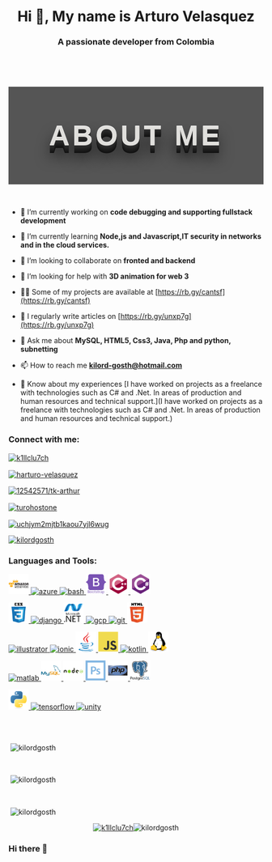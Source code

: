 <h1 align="center">Hi 👋, My name is Arturo Velasquez</h1>
<h3 align="center">A passionate developer from Colombia</h3>




<h2 style="background-color: #555;text-align: center; font-family: Avant Garde, Avantgarde, Century Gothic, CenturyGothic, AppleGothic, sans-serif; font-size: 3.5rem; padding: 4rem 4rem; text-align: center;text-transform: uppercase;text-rendering: optimizeLegibility; color: #e0dfdc; background-color: #555; letter-spacing: .1em; text-shadow:0 -1px 0 #fff, 0 1px 0 #2e2e2e, 0 2px 0 #2c2c2c, 0 3px 0 #2a2a2a, 0 4px 0 #282828, 0 5px 0 #262626, 0 6px 0 #242424, 0 7px 0 #222, 0 8px 0 #202020, 0 9px 0 #1e1e1e, 0 10px 0 #1c1c1c, 0 11px 0 #1a1a1a, 0 12px 0 #181818, 0 13px 0 #161616, 0 14px 0 #141414, 0 15px 0 #121212, 0 22px 30px rgba(0, 0, 0, 0.9);">About me</h2>


- 🔭 I’m currently working on **code debugging and supporting fullstack development**

- 🌱 I’m currently learning **Node,js and Javascript,IT security in networks and in the cloud services.**

- 👯 I’m looking to collaborate on **fronted and backend**

- 🤝 I’m looking for help with **3D animation for web 3**

- 👨‍💻 Some of my projects are available at [https://rb.gy/cantsf](https://rb.gy/cantsf)

- 📝 I regularly write articles on [https://rb.gy/unxp7g](https://rb.gy/unxp7g)

- 💬 Ask me about **MySQL, HTML5, Css3, Java, Php and python, subnetting**

- 📫 How to reach me **kilord-gosth@hotmail.com**

- 📄 Know about my experiences [I have worked on projects as a freelance with technologies such as C# and .Net. In areas of production and human resources and technical support.](I have worked on projects as a freelance with technologies such as C# and .Net. In areas of production and human resources and technical support.)

<h3 align="left">Connect with me:</h3>
<p align="left">
  
<a href="https://twitter.com/k1llclu7ch" target="blank"><img align="center" src="https://raw.githubusercontent.com/rahuldkjain/github-profile-readme-generator/master/src/images/icons/Social/twitter.svg" alt="k1llclu7ch" height="30" width="40" /></a>
  
<a href="https://linkedin.com/in/harturo-velasquez" target="blank"><img align="center" src="https://raw.githubusercontent.com/rahuldkjain/github-profile-readme-generator/master/src/images/icons/Social/linked-in-alt.svg" alt="harturo-velasquez" height="30" width="40" /></a>
  
<a href="https://stackoverflow.com/users/12542571/tk-arthur" target="blank"><img align="center" src="https://raw.githubusercontent.com/rahuldkjain/github-profile-readme-generator/master/src/images/icons/Social/stack-overflow.svg" alt="12542571/tk-arthur" height="30" width="40" /></a>
  
<a href="https://instagram.com/turohostone" target="blank"><img align="center" src="https://raw.githubusercontent.com/rahuldkjain/github-profile-readme-generator/master/src/images/icons/Social/instagram.svg" alt="turohostone" height="30" width="40" /></a>
  
<a href="https://www.youtube.com/c/uchjym2mjtb1kaou7yjl6wug" target="blank"><img align="center" src="https://raw.githubusercontent.com/rahuldkjain/github-profile-readme-generator/master/src/images/icons/Social/youtube.svg" alt="uchjym2mjtb1kaou7yjl6wug" height="30" width="40" /></a>
  
</p>

<p align="left"> <a href="https://github.com/ryo-ma/github-profile-trophy"><img src="https://github-profile-trophy.vercel.app/?username=kilordgosth" alt="kilordgosth" /></a> </p>


<h3 align="left">Languages and Tools:</h3>
<p align="left"> <a href="https://aws.amazon.com" target="_blank" rel="noreferrer"> <img src="https://raw.githubusercontent.com/devicons/devicon/master/icons/amazonwebservices/amazonwebservices-original-wordmark.svg" alt="aws" width="40" height="40"/> </a><a href="https://azure.microsoft.com/en-in/" target="_blank" rel="noreferrer"> <img src="https://www.vectorlogo.zone/logos/microsoft_azure/microsoft_azure-icon.svg" alt="azure" width="40" height="40"/> </a><a href="https://www.gnu.org/software/bash/" target="_blank" rel="noreferrer"> <img src="https://www.vectorlogo.zone/logos/gnu_bash/gnu_bash-icon.svg" alt="bash" width="40" height="40"/> </a><a href="https://getbootstrap.com" target="_blank" rel="noreferrer"> <img src="https://raw.githubusercontent.com/devicons/devicon/master/icons/bootstrap/bootstrap-plain-wordmark.svg" alt="bootstrap" width="40" height="40"/> </a><a href="https://www.w3schools.com/cpp/" target="_blank" rel="noreferrer"> <img src="https://raw.githubusercontent.com/devicons/devicon/master/icons/cplusplus/cplusplus-original.svg" alt="cplusplus" width="40" height="40"/> </a><a href="https://www.w3schools.com/cs/" target="_blank" rel="noreferrer"> <img src="https://raw.githubusercontent.com/devicons/devicon/master/icons/csharp/csharp-original.svg" alt="csharp" width="40" height="40"/> </a>
  
  <a href="https://www.w3schools.com/css/" target="_blank" rel="noreferrer"> <img src="https://raw.githubusercontent.com/devicons/devicon/master/icons/css3/css3-original-wordmark.svg" alt="css3" width="40" height="40"/> </a><a href="https://www.djangoproject.com/" target="_blank" rel="noreferrer"> <img src="https://cdn.worldvectorlogo.com/logos/django.svg" alt="django" width="40" height="40"/> </a><a href="https://dotnet.microsoft.com/" target="_blank" rel="noreferrer"> <img src="https://raw.githubusercontent.com/devicons/devicon/master/icons/dot-net/dot-net-original-wordmark.svg" alt="dotnet" width="40" height="40"/> </a> <a href="https://cloud.google.com" target="_blank" rel="noreferrer"> <img src="https://www.vectorlogo.zone/logos/google_cloud/google_cloud-icon.svg" alt="gcp" width="40" height="40"/> </a><a href="https://git-scm.com/" target="_blank" rel="noreferrer"> <img src="https://www.vectorlogo.zone/logos/git-scm/git-scm-icon.svg" alt="git" width="40" height="40"/> </a> <a href="https://www.w3.org/html/" target="_blank" rel="noreferrer"> <img src="https://raw.githubusercontent.com/devicons/devicon/master/icons/html5/html5-original-wordmark.svg" alt="html5" width="40" height="40"/> </a> 
  
  <a href="https://www.adobe.com/in/products/illustrator.html" target="_blank" rel="noreferrer"> <img src="https://www.vectorlogo.zone/logos/adobe_illustrator/adobe_illustrator-icon.svg" alt="illustrator" width="40" height="40"/> </a><a href="https://ionicframework.com" target="_blank" rel="noreferrer"> <img src="https://upload.wikimedia.org/wikipedia/commons/d/d1/Ionic_Logo.svg" alt="ionic" width="40" height="40"/> </a> <a href="https://www.java.com" target="_blank" rel="noreferrer"> <img src="https://raw.githubusercontent.com/devicons/devicon/master/icons/java/java-original.svg" alt="java" width="40" height="40"/> </a> <a href="https://developer.mozilla.org/en-US/docs/Web/JavaScript" target="_blank" rel="noreferrer"> <img src="https://raw.githubusercontent.com/devicons/devicon/master/icons/javascript/javascript-original.svg" alt="javascript" width="40" height="40"/> </a> <a href="https://kotlinlang.org" target="_blank" rel="noreferrer"> <img src="https://www.vectorlogo.zone/logos/kotlinlang/kotlinlang-icon.svg" alt="kotlin" width="40" height="40"/> </a> <a href="https://www.linux.org/" target="_blank" rel="noreferrer"> <img src="https://raw.githubusercontent.com/devicons/devicon/master/icons/linux/linux-original.svg" alt="linux" width="40" height="40"/> </a>
  
  
  
  <a href="https://www.mathworks.com/" target="_blank" rel="noreferrer"> <img src="https://upload.wikimedia.org/wikipedia/commons/2/21/Matlab_Logo.png" alt="matlab" width="40" height="40"/> </a> <a href="https://www.mysql.com/" target="_blank" rel="noreferrer"> <img src="https://raw.githubusercontent.com/devicons/devicon/master/icons/mysql/mysql-original-wordmark.svg" alt="mysql" width="40" height="40"/> </a> <a href="https://nodejs.org" target="_blank" rel="noreferrer"> <img src="https://raw.githubusercontent.com/devicons/devicon/master/icons/nodejs/nodejs-original-wordmark.svg" alt="nodejs" width="40" height="40"/> </a> <a href="https://www.photoshop.com/en" target="_blank" rel="noreferrer"> <img src="https://raw.githubusercontent.com/devicons/devicon/master/icons/photoshop/photoshop-line.svg" alt="photoshop" width="40" height="40"/> </a> <a href="https://www.php.net" target="_blank" rel="noreferrer"> <img src="https://raw.githubusercontent.com/devicons/devicon/master/icons/php/php-original.svg" alt="php" width="40" height="40"/> </a> <a href="https://www.postgresql.org" target="_blank" rel="noreferrer"> <img src="https://raw.githubusercontent.com/devicons/devicon/master/icons/postgresql/postgresql-original-wordmark.svg" alt="postgresql" width="40" height="40"/> </a>
  
  
  
  
  <a href="https://www.python.org" target="_blank" rel="noreferrer"> <img src="https://raw.githubusercontent.com/devicons/devicon/master/icons/python/python-original.svg" alt="python" width="40" height="40"/> </a> <a href="https://www.tensorflow.org" target="_blank" rel="noreferrer"> <img src="https://www.vectorlogo.zone/logos/tensorflow/tensorflow-icon.svg" alt="tensorflow" width="40" height="40"/> </a> <a href="https://unity.com/" target="_blank" rel="noreferrer"> <img src="https://www.vectorlogo.zone/logos/unity3d/unity3d-icon.svg" alt="unity" width="40" height="40"/> </a> </p>

<br>
<br>
<p>&nbsp;<img align="center" src="https://github-readme-stats.vercel.app/api/top-langs?username=kilordgosth&show_icons=true&locale=en&layout=compact" alt="kilordgosth" /></p>
<br>
<p>&nbsp;<img align="center" src="https://github-readme-stats.vercel.app/api?username=kilordgosth&theme=dark&show_icons=true" alt="kilordgosth" /></p>
<br>
<p>&nbsp;<img align="center" src="https://github-readme-streak-stats.herokuapp.com/?user=kilordgosth&" alt="kilordgosth" /></p>




<p align="center"> <a href="https://twitter.com/k1llclu7ch" target="blank"><img src="https://img.shields.io/twitter/follow/k1llclu7ch?logo=twitter&style=for-the-badge" alt="k1llclu7ch"/></a><img src="https://komarev.com/ghpvc/?username=kilordgosth&label=Profile%20views&color=0e75b6&style=flat" alt="kilordgosth" />

</p>

### Hi there 👋

<!--
**kilordgosth/kilordgosth** is a ✨ _special_ ✨ repository because its `README.md` (this file) appears on your GitHub profile.

Here are some ideas to get you started:

- 🔭 I’m currently working on ...
- 🌱 I’m currently learning ...
- 👯 I’m looking to collaborate on ...
- 🤔 I’m looking for help with ...
- 💬 Ask me about ...
- 📫 How to reach me: ...
- 😄 Pronouns: ...
- ⚡ Fun fact: ...


original:
<p>&nbsp;<img align="center" src="https://github-readme-stats.vercel.app/api?username=kilordgosth&show_icons=true&locale=en" alt="kilordgosth" /></p>

-->
